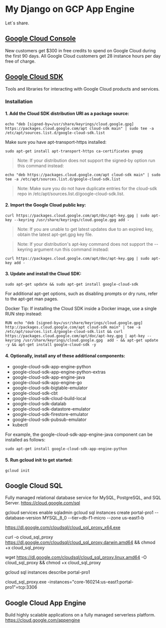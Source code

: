 # My Django on GCP App Engine
Let´s share.

## [Google Cloud Console](http://console.cloud.google.com)
New customers get $300 in free credits to spend on Google Cloud during the first 90 days. All Google Cloud customers get 28 instance hours per day free of charge. 

## [Google Cloud SDK](https://cloud.google.com/sdk)
Tools and libraries for interacting with Google Cloud products and services. 

### Installation
#### 1. Add the Cloud SDK distribution URI as a package source:
```
echo "deb [signed-by=/usr/share/keyrings/cloud.google.gpg] https://packages.cloud.google.com/apt cloud-sdk main" | sudo tee -a /etc/apt/sources.list.d/google-cloud-sdk.list
```

Make sure you have apt-transport-https installed:
```
sudo apt-get install apt-transport-https ca-certificates gnupg
```
> Note: If your distribution does not support the signed-by option run this command instead:

```
echo "deb https://packages.cloud.google.com/apt cloud-sdk main" | sudo tee -a /etc/apt/sources.list.d/google-cloud-sdk.list
```
> Note: Make sure you do not have duplicate entries for the cloud-sdk repo in /etc/apt/sources.list.d/google-cloud-sdk.list.


#### 2. Import the Google Cloud public key:
```
curl https://packages.cloud.google.com/apt/doc/apt-key.gpg | sudo apt-key --keyring /usr/share/keyrings/cloud.google.gpg add -
```
> Note: If you are unable to get latest updates due to an expired key, obtain the latest apt-get.gpg key file.

> Note: If your distribution's apt-key command does not support the --keyring argument run this command instead:
```
curl https://packages.cloud.google.com/apt/doc/apt-key.gpg | sudo apt-key add -
```

#### 3. Update and install the Cloud SDK:
```
sudo apt-get update && sudo apt-get install google-cloud-sdk
```
For additional apt-get options, such as disabling prompts or dry runs, refer to the apt-get man pages.

Docker Tip: If installing the Cloud SDK inside a Docker image, use a single RUN step instead:
```
RUN echo "deb [signed-by=/usr/share/keyrings/cloud.google.gpg] http://packages.cloud.google.com/apt cloud-sdk main" | tee -a /etc/apt/sources.list.d/google-cloud-sdk.list && curl https://packages.cloud.google.com/apt/doc/apt-key.gpg | apt-key --keyring /usr/share/keyrings/cloud.google.gpg  add - && apt-get update -y && apt-get install google-cloud-sdk -y
```

#### 4. Optionally, install any of these additional components:
- google-cloud-sdk-app-engine-python
- google-cloud-sdk-app-engine-python-extras
- google-cloud-sdk-app-engine-java
- google-cloud-sdk-app-engine-go
- google-cloud-sdk-bigtable-emulator
- google-cloud-sdk-cbt
- google-cloud-sdk-cloud-build-local
- google-cloud-sdk-datalab
- google-cloud-sdk-datastore-emulator
- google-cloud-sdk-firestore-emulator
- google-cloud-sdk-pubsub-emulator
- kubectl

For example, the google-cloud-sdk-app-engine-java component can be installed as follows:
```
sudo apt-get install google-cloud-sdk-app-engine-python
```

#### 5. Run gcloud init to get started:
```
gcloud init
```

## Google Cloud SQL
Fully managed relational database service for MySQL, PostgreSQL, and SQL Server. https://cloud.google.com/sql


gcloud services enable sqladmin
gcloud sql instances create portal-pro1 --database-version MYSQL_8_0 --tier=db-f1-micro --zone us-east1-b


https://dl.google.com/cloudsql/cloud_sql_proxy_x64.exe

curl -o cloud_sql_proxy https://dl.google.com/cloudsql/cloud_sql_proxy.darwin.amd64 && chmod +x cloud_sql_proxy

wget https://dl.google.com/cloudsql/cloud_sql_proxy.linux.amd64 -O cloud_sql_proxy && chmod +x cloud_sql_proxy

gcloud sql instances describe portal-pro1

cloud_sql_proxy.exe -instances="core-160214:us-east1:portal-pro1"=tcp:3306

Google Cloud App Engine
----------------------- 
Build highly scalable applications on a fully managed serverless platform. https://cloud.google.com/appengine
